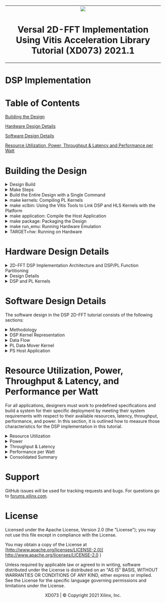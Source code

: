 <table>
 <tr>
   <td align="center"><img src="https://www.xilinx.com/content/dam/xilinx/imgs/press/media-kits/corporate/xilinx-logo.png" width="30%"/><h1>Versal 2D-FFT Implementation Using Vitis Acceleration Library Tutorial (XD073) 2021.1</h1>
   </td>
 </tr>
</table>

# DSP Implementation

# Table of Contents

[Building the Design](#Building-the-Design)

[Hardware Design Details](#Hardware-Design-Details)

[Software Design Details](#Software-Design-Details)

[Resource Utilization, Power, Throughput & Latency and Performance per Watt](#Resource-Utilization-Power-Throughput--Latency-and-Performance-per-Watt)

# Building the Design

<details>
<summary>Design Build</summary> 
	
## Design Build

In this section, you will build and run the 2D-FFT design using the DSP implementation. You will compile the DSP design and integrate it into a larger system design (including the PL kernels and PS host application).

At the end of this section, the design flow will generate a new directory (called `build/`). Underneath are sub-directories named `fft2d_$(MAT_ROWS)x$(MAT_COLS)/x$(FFT_2D_INSTS)/` (`fft2d_1024x2048/x1/`, for example) depending on the value of the matrix dimensions (`${MAT_ROWS}`, `${MAT_COLS}`) and the number of instances (`$(FFT_2D_INSTS)`) chosen in the build. Each sub-directory contains the `hw_emu/` and/or `hw/` subfolders. These sub-folders contain a host app executable and the builds targeted to `hw` or `hw_emu` respectively. The `hw_emu/` sub-folder contains the build for hardware emulation. The `hw/` sub-folder contains the build for a hardware run on a VCK190 board.

</details>

<details>
<summary>Make Steps</summary> 
	
## Make Steps

To run the following `make` steps (for example, `make kernels`, `make xclbin`, and so on), you must be in the `DSP/` folder. The following options can be specified in the `make` steps. Instructions for how to apply them are provided later in this section.

`TARGET:` This option can be set to `hw` or `hw_emu` to build the design in the hardware or hardware emulation flow. The default is `hw_emu`.

`FFT_2D_INSTS:` This option can be set to 1, 5, or 10 to build the design with the number of kernel instances. The default is `1`.

`ITER_CNT:` The number of iterations the design is run. The default is `8`.

`FFT_2D_PT:` FFT 2D point. Permissible values are `64`, `128`, `256`, `512`, and `2048`.

`MAT_ROWS x MAT_COLS:` Dimensions of the matrix (number of rows in the input matrix x number of cols in the input matrix). Automatically configured as `FFT_2D_PT/2, FFT_2D_PT`. Permissible values are `32x64`, `64x128`, `128x256`, `256x512`, and `1024x2048`. The default is `1024x2048`.

`EN_TRACE:` Flag to enable trace profiling. `0` is disabled and `1` is enabled. The default is `0` (disabled).

The Makefile uses the following directory references:

```
# Relative fft_2d directory
RELATIVE_PROJECT_DIR := ./

# Absolute fft_2d directory = <user path>/Tutorials/AI_Engine/fft_2d
PROJECT_REPO := $(shell readlink -f $(RELATIVE_PROJECT_DIR))

DESIGN_REPO  := $(PROJECT_REPO)/design
HOST_APP_SRC := $(DESIGN_REPO)/host_app_src
PL_SRC_REPO  := $(DESIGN_REPO)/pl_src
DIRECTIVES_REPO        := $(DESIGN_REPO)/directives
SYSTEM_CONFIGS_REPO    := $(DESIGN_REPO)/system_configs
PROFILING_CONFIGS_REPO := $(DESIGN_REPO)/profiling_configs
BASE_BLD_DIR     := $(PROJECT_REPO)/build
FFTPT_BLD_DIR    := $(BASE_BLD_DIR)/fft2d_$(MAT_ROWS)x$(MAT_COLS)
INSTS_BLD_DIR    := $(FFTPT_BLD_DIR)/x$(FFT_2D_INSTS)
BUILD_TARGET_DIR := $(INSTS_BLD_DIR)/$(TARGET)
```

</details>

<details>
<summary>Build the Entire Design with a Single Command</summary>
	
## Build the Entire Design with a Single Command

If you are already familiar with the DSP and Vitis kernel compilation flows, you can build the entire design for each case of `FFT_2D_INSTS` with one command: 

```bash
make run (default hardware emulation, 1 instance, iterations=8, matrix dimentions rows=1024 and columns=2048, no trace-profiling )
```

or 

```bash
make run TARGET=hw FFT_2D_INSTS=5 ITER_CNT=16 EN_TRACE=1 FFT_2D_PT=64 (hardware, 5 instances, 16 iterations, enable trace profiling, matrix dimentions rows=32 and columns=64 )
```

This command runs the `make kernels`, `make xclbin`, `make application`, `make package`, and `make run_emu` steps for hardware emulation or to run on hardware (VCK190 board) depending on the `TARGET` you specify. The settings also apply to individual make steps listed below.

The generated files for each `FFT_2D_INSTS` are placed under an individual directory: `$(BUILD_TARGET_DIR)/`. Each `make` step to build the design is specified in the following sections. These sections also detail the options used and the location of input and output files in each case.

</details>

<details>
<summary>make kernels: Compiling PL Kernels</summary> 
 
## make kernels: Compile PL Kernels

In this step, the Vitis compiler takes any V++ kernels (RTL or HLS C) in the PL region of the target platform (`xilinx_vck190_base_202110_1`) and the DSP kernels and graph and compiles them into their respective XO files. The following commands compile the kernels (default `TARGET=hw_emu`, `FFT_2D_INSTS=1`, `ITER_CNT=8`, and `FFT_2D_PT=2048`). 

```
make kernels
```

The expanded command is as follows (for `fft_2d`):

```
mkdir -p $(BUILD_TARGET_DIR); \

cd $(BUILD_TARGET_DIR); \

v++ --target hw_emu --hls.pre_tcl $$(DIRECTIVES_REPO)/hls_pre.tcl \
   --hls.clock 500000000:fft_2d -D MAT_ROWS=1024 -D MAT_COLS=2048 \
   --platform xilinx_vck190_base_202110_1 --save-temps --temp_dir $(BUILD_TARGET_DIR)/_x \
   --verbose -g -c -k fft_2d $(DESIGN_REPO)/pl_src/fft_2d.cpp -o $(BUILD_TARGET_DIR)/fft_2d.hw_emu.xo
```

for dma_hls
```
mkdir -p $(BUILD_TARGET_DIR); \

cd $(BUILD_TARGET_DIR); \

v++ --target hw_emu --hls.clock 250000000:dma_hls --platform xilinx_vck190_base_202110_1 \
   --save-temps --temp_dir $(BUILD_TARGET_DIR)/_x --verbose -g -c -k dma_hls \
   $(DESIGN_REPO)/pl_src/dma_hls.cpp -o $(BUILD_TARGET_DIR)/dma_hls.hw_emu.xo
```

See [this page](https://www.xilinx.com/html_docs/xilinx2021_1/vitis_doc/vitiscommandcompiler.html#wrj1504034328013) for a detailed description of all Vitis compiler switches. The following table provides a summary of the switches used. 


|Switch|Description|
|  ---  |  ---  |
|--target \| -t [hw\|hw_emu]|Specifies the build target.|
|--hls.pre_tcl \<arg\>|Specifies a Tcl file containing Tcl commands for `vitis_hls` to source before running `csynth_design`. See [this page](https://www.xilinx.com/html_docs/xilinx2021_1/vitis_doc/vitiscommandcompiler.html?hl=hls.pre_tcl#mcj1568640526180) for details about HLS options.|
|--platform \| -f|Specifies the name of a supported acceleration platform as specified by the $PLATFORM_REPO_PATHS environment variable or the full path to the platform XPFM file.|
|--save-temps \| -s|Directs the Vitis compiler command to save intermediate files/directories created during the compilation and link process. Use the `--temp_dir` option to specify a location to write the intermediate files to.|
|--temp_dir <string>|This allows you to manage the location where the tool writes temporary files created during the build process. The temporary results are written by the Vitis compiler, and then removed, unless the `--save-temps` option is also specified.|
|--verbose|Display verbose/debug information.|
|--compile \| -c|Required for compilation to generate XO files from kernel source files.|
|--kernel \<arg\>\|-k \<arg\>|Compile only the specified kernel from the input file. Only one -k option is allowed per Vitis compiler command.|
|-D \| --define  \<Macro Name\>=\<value\>|Defines Macros for the compiler.|
|--output \| -o|Specifies the name of the output file generated by the V++ command. The DMA HLS kernels output should be XO.|

|Input|Description|
|  ---  |  ---  |
|$(PL_SRC_REPO)/fft_2d.cpp|Defines the fft_2d PL kernel.|
|$(PL_SRC_REPO)/dma_hls.cpp|Defines the data mover PL kernel.|

|Output|Description|
|  ---  |  ---  |

|$(BUILD_TARGET_DIR)/dma_hls.hw_emu.xo|The data mover kernel object file.|

</details>

<details>
<summary>make xclbin: Using the Vitis Tools to Link DSP and HLS Kernels with the Platform</summary> 
 
## make xclbin: Using the Vitis Tools to Link HLS Kernels with the Platform

After the HLS kernels have been compiled, you can use the Vitis compiler to link them with the platform to generate an XCLBIN file. 

The Vitis tools allow you to integrate the HLS kernels into an existing extensible platform. This is an automated step from a software developer perspective where the platform chosen is provided by the hardware designer (or you can opt to use one of the many extensible base platforms provided by Xilinx and the Vitis tools build the hardware design and integrate the HLS kernels into the design).
 
To test this feature in this tutorial, use the base VCK190 platform to build the design.
 
The command to run this step is shown as follows (default `TARGET=hw_emu`, `FFT_2D_INSTS=1`, `ITER_CNT=8`, `EN_TRACE=0`, `FFT_2D_PT=2048`):

```
make xclbin
``` 

The expanded command is as follows:

```
cd $(BUILD_TARGET_DIR);	\

v++ -l --platform xilinx_vck190_base_202110_1 --save-temps --temp_dir $(BUILD_TARGET_DIR)/_x \
   --verbose -g --clock.freqHz 500000000:fft_2d_0 --clock.freqHz 250000000:dma_hls_0 --clock.defaultTolerance 0.001 \
   --advanced.param compiler.userPostSysLinkOverlayTcl=$(DIRECTIVES_REPO)/cdc_async.tcl \
   --config $(SYSTEM_CONFIGS_REPO)/x1.cfg --vivado.prop fileset.sim_1.xsim.simulate.log_all_signals=true \
   --vivado.prop run.synth_1.{STEPS.SYNTH_DESIGN.ARGS.CONTROL_SET_OPT_THRESHOLD}={16} \
   --vivado.prop run.impl_1.{strategy}={Performance_NetDelay_low} \
   --vivado.prop run.impl_1.{STEPS.OPT_DESIGN.ARGS.DIRECTIVE}={Explore} \
   -t hw_emu -o $(BUILD_TARGET_DIR)/vck190_dsp_fft_2d.hw_emu.xclbin $(BUILD_TARGET_DIR)/fft_2d.hw_emu.xo \
   $(BUILD_TARGET_DIR)/dma_hls.hw_emu.xo
```

The above `vivado.prop` settings are for every variation except for the 10-instance variation for 256 x 512 and 1024 x 2048. The settings for these dimensions are given in the following examples.

For the 256 x 512 10-instance design:

```
   --vivado.prop run.synth_1.{STEPS.SYNTH_DESIGN.ARGS.CONTROL_SET_OPT_THRESHOLD}={16}
   --vivado.prop run.impl_1.{strategy}={Performance_HighUtilSLRs}
   --vivado.prop run.impl_1.{STEPS.OPT_DESIGN.ARGS.DIRECTIVE}={Explore}
   --vivado.prop run.impl_1.{STEPS.PHYS_OPT_DESIGN.ARGS.DIRECTIVE}={AggressiveExplore}
   --vivado.prop run.impl_1.{STEPS.ROUTE_DESIGN.ARGS.DIRECTIVE}={AggressiveExplore}
```

For the 1024 x 2048 10-instance design:

```
   --vivado.prop run.synth_1.{STEPS.SYNTH_DESIGN.ARGS.CONTROL_SET_OPT_THRESHOLD}={16}
   --vivado.prop run.impl_1.{strategy}={Performance_HighUtilSLRs}
   --vivado.prop run.impl_1.{STEPS.OPT_DESIGN.ARGS.DIRECTIVE}={AddRemap}
```

If `EN_TRACE` is enabled, the following Vitis compiler flags are also set:

```
   --profile.data dma_hls:all:all or profile.data dma_hls:all:strmInp_from_colwiseFFT (for higher instances) \
   --profile.trace_memory DDR
```
For higher values of `FFT_2D_INSTS`, only the `strmInp_from_colwiseFFT` port is profiled to avoid too much data.

See [this page](https://www.xilinx.com/html_docs/xilinx2021_1/vitis_doc/buildingdevicebinary.html#mjs1528399150499) for a detailed description of Vitis linking options. The following table provides a summary of the switches used. 

|Switch|Description|
|  ---  |  ---  |
|--platform \| -f|Specifies the name of a supported acceleration platform as specified by the $PLATFORM_REPO_PATHS environment variable or the full path to the platform XPFM file.|
|--save-temps \| -s|Directs the V++ command to save intermediate files/directories created during the compilation and link process. Use the `--temp_dir` option to specify a location to write the intermediate files to.|
|--temp_dir <string>|This allows you to manage the location where the tool writes temporary files created during the build process. The temporary results are written by the Vitis compiler, and then removed, unless the `--save-temps` option is also specified.|
|--verbose|Display verbose/debug information.|
|--output \| -o|Specifies the name of the output file generated by the V++ command. In this design the outputs of the DMA HLS kernels and the PL kernels interfacing with the DSP are in XO files.|
|--vivado.prop \<arg\>|Specifies properties for the Vivado Design Suite to be used during synthesis and implementation of the FPGA binary (xclbin). See [this page](https://www.xilinx.com/html_docs/xilinx2021_1/vitis_doc/vitiscommandcompiler.html#pbx1568640588680) for detailed Vivado options.|
|--profile.data [<kernel_name>\|all]:[<cu_name>\|all]:[<interface_name>\|all]\(:[counters\|all]\)|Enables monitoring of data ports through the monitor IPs. This option needs to be specified during linking. See [this page](https://www.xilinx.com/html_docs/xilinx2021_1/vitis_doc/vitiscommandcompiler.html#lpy1600804966354) for detailed profiling options.|
|--profile.trace_memory \<FIFO\>:\<size\>\|\<MEMORY\>[\<n\>]|When building the hardware target \(-t=hw\), use this option to specify the type and amount of memory to use for capturing trace data. See [this page](https://www.xilinx.com/html_docs/xilinx2021_1/vitis_doc/vitiscommandcompiler.html#lpy1600804966354) for detailed profiling options.|
|--config <config_file>|Specifies a configuration file containing V++ switches.|

The information to tell the linker how to connect the DSP and PL kernels together is described in a configuration file, `system_configs/x$(FFT_2D_INSTS).cfg`. The file describes the overall connection scheme of the system.

```
[connectivity]
nk=fft_2d:1:fft_2d_0
nk=dma_hls:1:dma_hls_0

#Connections For FFT-2D Insts 0...
stream_connect=dma_hls_0.strmOut_to_rowiseFFT:fft_2d_0.strmFFTrows_inp
stream_connect=fft_2d_0.strmFFTrows_out:dma_hls_0.strmInp_from_rowiseFFT
stream_connect=dma_hls_0.strmOut_to_colwiseFFT:fft_2d_0.strmFFTcols_inp
stream_connect=fft_2d_0.strmFFTcols_out:dma_hls_0.strmInp_from_colwiseFFT

[advanced]
# Disable Profiling in hw_emu so that it is faster...
param=hw_emu.enableProfiling=false

# Export the xsa of the design..
param=compiler.addOutputTypes=hw_export
```

See [this page](https://www.xilinx.com/html_docs/xilinx2021_1/vitis_doc/vitiscommandcompiler.html?hl=--config#pni1524163195211) for a detailed description of the Vitis compiler configuration file. A summary of the configuration options used is provided in the following table. 


|Switch|Comment|
|  ---  |  ---  |
|--connectivity.nk|Number of kernels. `dma_hls:1:dma_hls_0` means that the Vitis compiler should instantiate one dma_hls kernel and name the instance `dma_hls_0`.|
|--connectivity.stream_connect|How the kernels will connect to IPs, platforms, or other kernels. The output of the DSP compiler tell you the interfaces that need to be connected. `dma_hls_0.strmOut_to_rowiseFFT:fft_2d_0.strmFFTrows_inp` means that the Vitis compiler should connect the port `strmOut_to_rowiseFFT` of `dma_hls_0` HLS kernel to the `strmFFTrows_inp` of the `fft_2d_0` HLS kernel.|
|param=compiler.addOutputTypes=hw_export| This option tells the Vitis compiler that besides creating an XCLBIN file, it also outputs an XSA file which is needed to create a post-Vivado fixed platform for Vitis software development.|

The Vitis compiler calls the Vivado® IP integrator under the hood to build the design. The platform and kernels are input to the Vivado Design Suite, which produces a simulation XSA or an XSA after running place and route on the design. The point at which the XSA is produced from Vivado depends on the `-target` option set on the Vitis compiler command line. 

You can now view the Vivado project, which is located in the `$(BUILD_TARGET_DIR)/_x/link/vivado/vpl/prj` directory. You have now have generated the XCLBIN file, `$(BUILD_TARGET_DIR)/vck190_dsp_fft_2d.hw_emu.xclbin`, that will be used to execute your design on the platform.


</details>

<details>
<summary>make application: Compile the Host Application</summary> 

## make application: Compile the Host Application

You can compile the host application by following the typical cross-compilation flow for the Cortex A72 processor. To build the application, run the following command (default `FFT_2D_INSTS=1`, `ITER_CNT=8`, `FFT_2D_PT=2048`):

```
make application
```
or

```
cd $(BUILD_TARGET_DIR);	\

aarch64-xilinx-linux-g++ -mcpu=cortex-a72.cortex-a53 -march=armv8-a+crc -fstack-protector-strong \
   -D_FORTIFY_SOURCE=2 -Wformat -Wformat-security -Werror=format-security --sysroot=$(SDKTARGETSYSROOT) -O -c \
   -std=c++14 -D__linux__ -DFFT2D_INSTS=10 -DITER_CNT=8 -DMAT_ROWS=1024 -DMAT_COLS=2048 \
   -I$(SDKTARGETSYSROOT)/usr/include/xrt -I$(SDKTARGETSYSROOT)/usr/include -I$(SDKTARGETSYSROOT)/usr/lib \
   -I$(HOST_APP_SRC) $(HOT_APP_SRC)/fft_2d_dsp_app.cpp -o $(BUILD_TARGET_DIR)/fft_2d_dsp_app.o \
   -L$(SDKTARGETSYSROOT)/lib -lxrt_coreutil

aarch64-xilinx-linux-g++  -mcpu=cortex-a72.cortex-a53 -march=armv8-a+crc -fstack-protector-strong \
   -D_FORTIFY_SOURCE=2 -Wformat -Wformat-security -Werror=format-security --sysroot=$(SDKTARGETSYSROOT) \
   $(BUILD_TARGET_DIR)/fft_2d_dsp_app.o -L$(SDKTARGETSYSROOT)/usr/lib -lxrt_coreutil \
   -o $(BUILD_TARGET_DIR)/fft_2d_dsp_xrt.elf
```


See [this page](https://xilinx.github.io/XRT/2021.1/html/index.html) for XRT documentation. See [this page](https://www.xilinx.com/html_docs/xilinx2021_1/vitis_doc/devhostapp.html#vpy1519742402284) for details of host application programming.


|Switch|Description|
|  ---  |  ---  |
|-O \| Optimize.| Optimizing compilation takes somewhat more time, and a lot more memory for a large function. With -O, the compiler tries to reduce code size and execution time, without performing any optimizations that can take a great deal of compilation time.|
|-D__linux__|
|-DXAIE_DEBUG|Enable debug interface capabilities where certain core status, event status, or stack trace can be dumped out.|
|-D\<Pre-processor Macro String\>=\<value\>|Pass Pre-processor Macro definitions to the cross-compiler.|
|-I \<dir\>|Add the directory `dir` to the list of directories to be searched for header files.|
|-o \<file\>|Place output in file `<file>`. This applies regardless of the output being produced, whether it be an executable file, an object file, an assembler file or preprocessed C code.|
|--sysroot=\<dir\>|Use `dir` as the logical root directory for headers and libraries. For example, if the compiler would normally search for headers in `/usr/include` and libraries in `/usr/lib`, it will instead search `dir/usr/include` and `dir/usr/lib`. This is automatically set by the `env_setup.sh` script|
|-l\<library\>|Search the library named `library` when linking. The 2D-FFT tutorial requires `adf_api_xrt` and `xrt_coreutil` libraries.|
|-L \<dir\>|Add directory `<dir>` to the list of directories to be searched for -l.|

The following is a description of the input sources compiled by the DSP compiler command. 

|Inputs Sources|Description|
|  ---  |  ---  |
|$(HOST_APP_SRC)/fft_2d_dsp_app.cpp|Source application file for the `fft_2d_dsp_xrt.elf` that will run on an A72 processor.|

The following is a description of the output objects that results from executing the DSP compiler command with the above inputs and options. 

|Output Objects|Description|
|  ---  |  ---  |
|$(BUILD_TARGET_DIR)/fft_2d_dsp_xrt.elf|The executable that will run on an A72 processor.|

</details>

<details>
<summary>make package: Packaging the Design</summary> 
 
## make package: Packaging the Design

With the DSP outputs created, as well as the new platform, you can now generate the programmable device image (PDI) and a package to be used on an SD card. The PDI contains all the executables, bitstreams, and configurations of the device. The packaged SD card directory contains everything to boot Linux, the generated applications, and the XCLBIN.

The command to run this step is as follows (default `TARGET=hw_emu`, `EN_TRACE=0`, `FFT_2D_INSTS=1`, `FFT_2D_PT=2048`):

```
make package
``` 

or 

```
cp $(PROJECT_REPO)/run_script.sh $(BUILD_TARGET_DIR)/
cd $(BUILD_TARGET_DIR);	\

v++ -p -t hw --save-temps --temp_dir $(BUILD_TARGET_DIR)/_x -f xilinx_vck190_base_202110_1 \
   --package.rootfs $(XLNX_VERSAL)/rootfs.ext4 --package.kernel_image $(XLNX_VERSAL)/Image --package.boot_mode=sd \
   --package.out_dir $(BUILD_TARGET_DIR)/package --package.image_format=ext4 --package.sd_file $(BUILD_TARGET_DIR)/fft_2d_dsp_xrt.elf \
   $(BUILD_TARGET_DIR)/vck190_dsp_fft_2d.hw.xclbin
```

If `EN_TRACE` is enabled, the following Vitis compiler flags are also set:

```
   --package.sd_file $(PROFILING_CONFIGS_REPO)/xrt.ini
```

If the `XRT_ROOT` is set, the following Vitis compiler flags are also set:

```
   --package.sd_dir $(XRT_ROOT)
```

See [this page](https://www.xilinx.com/html_docs/xilinx2021_1/vitis_doc/packagesystem1.html#cwq1586366344968) for more details about packaging the system.


|Switch|Description|
|  ---  |  ---  |
|--target \| -t [hw\|hw_emu]|Specifies the build target.|
|--package \| -p|Packages the final product at the end of the Vitis compile and link build process.|
|--package.rootfs \<arg\>|Where \<arg\> specifies the absolute or relative path to a processed Linux root file system file. The platform RootFS file is available for download from xilinx.com. Refer to the [Vitis Software Platform Installation](https://www.xilinx.com/html_docs/xilinx2021_1/vitis_doc/acceleration_installation.html) for more information.|
|--package.kernel_image \<arg\>|Where \<arg\> specifies the absolute or relative path to a Linux kernel image file. Overrides the existing image available in the platform. The platform image file is available for download from xilinx.com. Refer to the [Vitis Software Platform Installation](https://www.xilinx.com/html_docs/xilinx2021_1/vitis_doc/acceleration_installation.html) for more information.|
|--package.boot_mode \<arg\>|Where \<arg\> specifies <ospi\|qspi\|sd> Boot mode used for running the application in emulation or on hardware.|
|--package.image_format|Where \<arg\> specifies \<ext4\|fat32\> output image file format. `ext4` is the Linux file system and `fat32` is the Windows file system.|
|--package.sd_file|Where \<arg\> specifies an ELF or other data file to package into the `sd_card` directory/image. This option can be used repeatedly to specify multiple files to add to the `sd_card`.|

|Inputs Sources|Description|
|  ---  |  ---  |
|$(XRT_ROOT)|The PS host application needs the XRT headers in this folder to execute. Set in the `env_setup.sh`.|
|$(XLNX_VERSAL)/rootfs.ext4|The root filesystem file for PetaLinux.|
$(XLNX_VERSAL)/Image|The pre-built PetaLinux image the processor boots from.|
|$(BUILD_TARGET_DIR)/fft_2d_dsp_xrt.elf|The PS host application executable created in the `make application` step.|
|$(BUILD_TARGET_DIR)/vck190_dsp_fft_2d.hw_emu.xclbin|The XCLBIN file created in the `make xclbin` step.|

The output of the V++ Package step is the package directory that contains the contents to run hardware emulation. 

|Output Objects|Description|
|  ---  |  ---  |
|$(BUILD_TARGET_DIR)/package|The hardware emulation package that contains the boot file, hardware emulation launch script, the PLM and PMC boot files, the PMC and QEMU command argument specification files, and the Vivado simulation folder.|

</details>

<details>
<summary>make run_emu: Running Hardware Emulation</summary>

## make run_emu: Running Hardware Emulation

After packaging, everything is set to run hardware emulation. To run emulation, use the following command (default `TARGET=hw_emu`):

```
make run_emu 
```

or

```
###########################################################################
Hardware Emulation Goto:
$(BUILD_TARGET_DIR)/package

and do:
./launch_hw_emu.sh or ./launch_hw_emu.sh -g (for waveform viewer)...

```
When hardware emulation is launched, you will see the QEMU simulator load. Wait for the autoboot countdown to go to zero. After a few minutes, the root Linux prompt comes up: 

```bash
root@versal-rootfs-common-2021.1:~#
```

After the root prompt comes up, run the following commands to run the design:  

```
mount /dev/mmcblk0p1 /mnt
cd /mnt
export XILINX_XRT=/usr
./fft_2d_dsp_xrt.elf a.xclbin
```

The `fft_2d_aie_xrt.elf` executes. After a few minutes, you should see the output with `TEST PASSED` on the console. When this is shown, run the following keyboard command to exit the QEMU instance: 

```
#To exit QEMU Simulation
Press CtrlA, let go of the keyboard, and then press x 
```

To run with waveform, do the following:

```
cd $(BUILD_TARGET_DIR)/package
./launch_hw_emu.sh -g
```
The XSIM Waveform Viewer is launched. Drag and drop the signals into the viewer and click **Play** to start the emulation. Go back to the terminal and wait for the Linux prompt to show up. In the XSIM Waveform Viewer, you will see the signals you added to the waveform adjusting over the execution of the design. When this is done, hit the pause button and close the window to end the emulation.

The following figure shows a waveform view of the 32x64 - 1x design.

![Image of 2D-FFT DSP HW_EMU run Waveform View For 32x64-1x Design](images/fft_2d_dsp_hw_emu_waveform_view_32x64_x1.PNG)

</details>

<details>
<summary>TARGET=hw: Running on Hardware</summary>

## Running on Hardware

To run the design in hardware, rerun the following `make` steps with `TARGET=hw` and other applicable options (see the preceding `make` steps specified above).

```
make kernels TARGET=hw
make xclbin TARGET=hw 
make package TARGET=hw 
```

These commands create a `$(BUILD_TARGET_DIR)` folder with the kernels, XCLBIN, and `package` for a hardware run. 

Run the following step to set up the execution file, generated images, and base images (`$(BUILD_TARGET_DIR)/package/sd_card` and `$(BUILD_TARGET_DIR)/package/sd_card.img`).

```
make run_emu TARGET=hw 
```

These commands create a `build/hw` folder with the kernels, XCLBIN, and `package` for a hardware run. Follow steps 1-9 to run the `fft_2d_dsp_xrt.elf` executable on your VCK190 board. 

**Step 1.** Ensure your board is powered off. 

**Step 2.** Use an SD card writer (such as balenaEtcher) to flash the `sd_card.img` file to an SD card. 

**Step 3.** Plug the flashed SD card into the top slot of the VCK190 board. 

**Step 4.** Set the switch (`SW1 Mode\[3:0\]=1110 = OFF OFF OFF ON`).

**Step 5.** Connect your computer to the VCK190 board using the USB cable included with the board. 

**Step 6.** Open a TeraTerm terminal and select the correct COM port. Set the port settings to the following: 

```
Port: <COMMXX>
Speed: 115200
Data: 8 bit
Parity: none
Stop Bits: 1 bit
Flow control: none
Transmit delay: 0 msec/char 0 msec/line
```

**Step 7.** Power on the board.

**Step 8.** Wait until you see the `root@versal-rootfs-common-2021_1` Linux command prompt. Press enter a few times to get past any `xinit` errors. 

**Step 9.** Run the following commands in the TeraTerm terminal: 

```
cd /mnt/sd-mmcblk0p1
export XILINX_XRT=/usr
./init.sh

./fft_2d_dsp_xrt.elf a.xclbin
```

</details>

# Hardware Design Details

<details>
<summary>2D-FFT DSP Implementation Architecture and  DSP/PL Function Partitioning</summary>
	
## 2D-FFT DSP Implementation Architecture and DSP/PL Function Partitioning

The following figure shows a high-level block diagram of the design. The test harness consists of the DSP and data mover HLS kernels (`dma_hls`). In this setup, there is an AXI4-Stream interface between the data mover kernels and AI Engines, with a data width of 128 bits. The data mover kernel is running at 250 MHz and the DSP-HLS kernel is running at 500 MHz.

The data mover is a PL-based data generator and checker. It generates impulse input and checks the output of the row-wise FFT core for its response. It then generates the transposed pattern of the row-wise FFT output and feeds that to the col-wise FFT core and checks its output.

![Image of 2D-FFT DSP Implementation Architecture](images/fft_2d_dsp_block_diagram.PNG)

</details>

<details>
<summary>Design Details</summary>

## Design Details

The design in this tutorial starts with a base platform containing the control interface and processing system (CIPS), NoC, DSP, and the interfaces among them. The Vitis compiler linker step builds on top of the base platform by adding the DSP and HLS kernels. To add the various functions in a system-level design, PL kernels are added to the base platform depending on the application (that is, the PL kernels present in each design might vary). In the design, the components are added by the Vitis compiler `-l` step (see [make XCLBIN](make-xclbin--using-the-vitis-tools-to-link-ai-engine-and-hls-kernels-with-the-platform)) and include the following:

* fft_2d DSP kernel (`fft_2d.[hw|hw_emu].xo`)
* data-mover kernel (`dma_hls.[hw|hw_emu].xo`)
* Connections interfaces defined in the system configuration file

To see a schematic view of the design with the extended platform as shown in the following figure, open the following in Vivado:

`build/fft2d_$(MAT_ROWS)x$(MAT_COLS)/x$(FFT_2D_INSTS)/[hw|hw_emu]/_x/link/vivado/vpl/prj/prj.xpr`

![Image of 2D-FFT DSP 1x Vivado BD](images/fft_2d_dsp_1x_vivado_bd.PNG)

In this design, the 2D FFT computation happens in two stages: the first compute is across the row vectors (the `fft_rows` function in the `fft_2d` kernel) and the second stage is performed across the column vectors(`fft_cols` function in the `fft_2d` kernel). The input data is accessed linearly and streamed to the DSPs which perform which perform `MAT_COLS( default 2048 )` point FFT. The data coming out of the DSPs is streamed to a PL kernel where it is checked against the expected pattern(the first row should be 1 and the remaining should be 0). If there is a mismatch, it is recorded in the variable `stage0_errCnt`. The transposed pattern of the output of the row vectors is then linearly streamed into another DSP which performs `MAT_ROWS( default 1024 )` point FFT. The output is streamed into the data mover kernel again and is checked against the expected pattern (all values should be 1). If there is a mismatch, it is stored in the variable `stage1_errCnt`. Finally, the sum of `stage0_errCnt` and `stage1_errCnt` is returned from the kernel, which is read in the host app to determine whether the test has passed or failed.

The system debugging and profiling IP (DPA) is added to the PL region of the device to capture DSP runtime trace data if the `EN_TRACE` option is enabled in the design. The `dma_hls` kernel operates at 250 MHz and the DSP kernel operates at 500 MHz: unlike the AI Engine implementation, there is a clock domain crossing in the PL region in this design.

</details>

<details>
<summary>DSP and PL Kernels</summary>
	
## DSP and PL Kernels

The top-level DSP kernel, `fft_2d`, contains two sub-functions: `fft_rows` and `fft_cols`. Each sub-function contains the individual DSP kernels which perform `MAT_COLS` and `MAT_ROWS` point FFT respectively.

The PL-based data movers consist of the `dma_hls` kernel, which generates impulse input and checks the output of each FFT stage for the expected pattern.

### FFT_2D

* Internally comprises two functions: `fft_rows` and `fft_cols`. Both functions are concurrently scheduled.
* The data width is 128 bits at both input and output (I/O) AXI4-Stream interfaces.
* Working at 500 MHz.

### DMA_HLS

* Internally comprises four loops (`mm2s0`, `s2mm0` , `mm2s1`, and `s2mm1`). `s2mm0` and `mm2s1` are sequenced one after the other and wrapped into the `dmaHls_rowsToCols`. `dmaHls_rowsToCols` and `s2mm1` are concurrently scheduled.
* The data width is 128 bits at both the AXI4-Stream I/O side.
* Working at 250 MHz.

</details>

# Software Design Details

The software design in the DSP 2D-FFT tutorial consists of the following sections:

<details>
<summary>Methodology</summary>

## Methodology
The following figure elaborates on the DSP implementation methodology.

![Image of 2D-FFT DSP Implementation Methodology](images/fft_2d_dsp_block_diagram_methodology.PNG)

### DSP

#### Concurrent Scheduling

Concurrent scheduling is required so that each function runs independently and the execution of one function does not block the other. Both DSP sub-functions, `fft_rows` and `fft_cols`, are configured independently of one other, with concurrent scheduling achieved using `#pragma HLS DATAFLOW`.

```
...
#pragma HLS DATAFLOW

ITER_LOOP_FFT_ROWS:for(int i = 0; i < iterCnt; ++i) {
   fft_rows(strmFFTrows_inp, strmFFTrows_out);
}

ITER_LOOP_FFT_COLS:for(int i = 0; i < iterCnt; ++i) {
   fft_cols(strmFFTcols_inp, strmFFTcols_out);
}
...
```

#### Sub-functions are Pipelined and Setup in DATAFLOW

Pipelining reduces the initiation interval (II) for a function or loop by allowing the concurrent execution of operations. The default type of pipeline is defined by the `config_compile -pipeline_style` command, but can be overridden in the [PIPELINE pragma](https://www.xilinx.com/html_docs/xilinx2021_1/vitis_doc/hls_pragmas.html#fde1504034360078) or directive.

The [DATAFLOW pragma](https://www.xilinx.com/html_docs/xilinx2021_1/vitis_doc/hls_pragmas.html#sxx1504034358866) enables task-level pipelining as described in [Exploiting Task Level Parallelism: Dataflow Optimization](https://www.xilinx.com/html_docs/xilinx2021_1/vitis_doc/vitis_hls_optimization_techniques.html#bmx1539734225930), allowing functions and loops to overlap in their operation, increasing the concurrency of the RTL implementation and increasing the overall throughput of the design.

All operations are performed sequentially in a C description. In the absence of any directives that limit resources (such as pragma HLS allocation), the Vitis HLS tool seeks to minimize latency and improve concurrency. However, data dependencies can limit this. For example, functions or loops that access arrays must finish all read/write accesses to the arrays before they complete. This prevents the next function or loop that consumes the data from starting operation. The DATAFLOW optimization enables the operations in a function or loop to start operation before the previous function or loop completes all its operations.

The `fft_rows` function performs `MAT_COLS` point FFT and runs for `MAT_ROWS` number of iterations (and vice versa for the `fft_cols` function). Each loop within these functions is pipelined with `II=1` and are called under `DATAFLOW`. The following code snippet shows the `fft_rows` functions as an example:

```
...
LOOP_FFT_ROWS:for(int i = 0; i < MAT_ROWS; ++i) {

   #pragma HLS DATAFLOW

   readIn_row(strm_inp, in);  // Pipelined with II=1 inside...
   
   fftRow(directionStub, in, out, &ovfloStub);

   writeOut_row(strm_out, out);  // Pipelined with II=1 inside...
}
...
```

Pipelining reduces the execution latency. Moreover, establishing dataflow within the sub-functions reduces all overhead latency in terms of reading/writing input and output respectively; see the following figure.

![Image of FFT_2D Synthesis Report](images/fft_2d_dsp_synth_rpt_view.PNG)

#### Vitis HLS Scheduling and Dataflow View For FFT_2D

The following figure shows the scheduler view.

![Image of FFT_2D Scheduler View](images/fft_2d_dsp_scheduler_view.PNG)

The following figure shows the dataflow view.

![Image of FFT_2D Dataflow View](images/fft_2d_dsp_dataflow_view.PNG)

### Data Mover

#### Data Generation/Checking and Sequencing

The data mover comprises four loops: `mm2s0`, `s2mm0`, `mm2s1`, and `s2mm1`. The `s2mm0` and `mm2s1` functions are wrapped into a single function, `dmaHls_rowsToCols`. Within that the execution sequence, `s2mm0` is followed by `mm2s1`. The `s2mm0` and `s2mm1` functions check the output of the row-wise and col-wise FFT respectively against the expected golden output.

#### Concurrent Scheduling

Concurrent scheduling is required so that each function runs independently and the execution of one function is not blocking the other. The concurrent scheduling of the three functions `mm2s0`, `dmaHls_rowsToCols`, and `s2mm1` is achieved using `#pragma HLS DATAFLOW` as shown in the following example.

```
#pragma HLS DATAFLOW
...
LOOP_ITER_MM2S0:for(int i = 0; i < iterCnt; ++i)
{
   #pragma HLS loop_tripcount min=1 max=8
   
   mm2s0(strmOut_to_rowiseFFT, matSz);
}

LOOP_ITER_S2MM0_TO_MM2S1:for(int i = 0; i < iterCnt; ++i)
{
   #pragma HLS loop_tripcount min=1 max=8
   
   dmaHls_rowsToCols(strmInp_from_rowiseFFT, strmOut_to_colwiseFFT, \
                     matSz, rows, cols, stg0_errCnt, goldenVal);
}

LOOP_ITER_S2MM1:for(int i = 0; i < iterCnt; ++i)
{
   #pragma HLS loop_tripcount min=1 max=8
   
   s2mm1(strmInp_from_colwiseFFT, matSz, stg1_errCnt, goldenVal);
}
...
```

#### Vitis HLS Scheduling and Dataflow View for DMA_HLS

The following figure shows the scheduler view.

![Image of Datamover Scheduler View](images/dma_hls_scheduler_view.PNG)

The following figure shows the dataflow view.

![Image of Datamover Dataflow View](images/dma_hls_dataflow_view.PNG)

### Streaming Interface Data Width

The streaming interface data width is kept as 128 bits to reduce read/write overhead while processing data.

### Frequency Selection

In the DSP implementation, due to timing closure limitations, the `fft_2d` kernel is kept at 500 MHz and the data mover is kept at 250 MHz.

### Timing Closure

For timing closure of the whole design, different implementation properties are used, as mentioned in the `make xclbin` step above. These strategies are required because timing closure does not happen for the design if the default implementation settings are used.

For the purposes of achieving timing closure for the 256 x 512 point x10 and 1024 x 2048 point x10 designs, over 200 implementation strategies were used, out of which three met timing. Out of that, those with the least power were chosen as the implementation strategy in the `v++ -l / make xclbin` step.

For more information about implementation strategies, see the _Vivado Implementation User Guide_ [UG904](https://www.xilinx.com/support/documentation/sw_manuals/xilinx2021_1/ug904-vivado-implementation.pdf)

</details>

<details>
<summary>DSP Kernel Representation</summary>
	
## DSP Kernel Representation

A DSP kernel comprises the [Fast Fourier Transform LogiCORE IP](https://www.xilinx.com/products/intellectual-property/fft.html#overview) instantiated in the HLS kernel using the [HLS FFT Library](https://www.xilinx.com/html_docs/xilinx2021_1/vitis_doc/hls_ip_libraries.html#pmv1539734237197). Additionally, the kernel has the the input and output wrappers for reading and writing data into and out of the FFT core. You can view the function call graph in the Vitis HLS GUI, as shown in the following figure.

![Image of 2D-FFT DSP Function Call Graph](images/fft_2d_dsp_function_call_graph.PNG)

</details>

<details>
<summary>Data Flow</summary>
	
## Data Flow

This section describes the overall data flow of the 2D-FFT design using the DSP kernel, which is compiled using the Vitis compiler. Refer to [Compiling HLS Kernels](https://www.xilinx.com/html_docs/xilinx2021_1/vitis_doc/vitiscommandcompiler.html#wrj1504034328013) and [Writing HLS Kernels](https://www.xilinx.com/html_docs/xilinx2021_1/vitis_doc/devckernels.html#rjk1519742919747) for information.

The overall definition of the FFT-2D kernel is defined in `$(PL_SRC_REPO)/fft_2d.cpp`.

### Define FFT Inputs

FFT core inputs must be defined in `$(PL_SRC_REPO)/fft_config.h`. Based on the matrix dimensions `MAT_ROWS` and `MAT_COLS` (derived from `FFT_2D_PT` in the Makefile and passed to the kernel through the `-D` option during Vitis compilation), all the FFT inputs (for the matrix dimensions) are defined as below for the 32 x 64 point design:

```
#pragma once
...
const char FFT_ROWS_NFFT_MAX       = 6;
const char FFT_ROWS_CONFIG_WIDTH   = 8;
const char FFT_ROWS_STAGES_BLK_RAM = 0;
const char FFT_ROWS_SCALING        = 0;

const char FFT_COLS_NFFT_MAX       = 5;
const char FFT_COLS_CONFIG_WIDTH   = 8;
const char FFT_COLS_STAGES_BLK_RAM = 0;
const char FFT_COLS_SCALING        = 0;
...
```

### Required Headers and Function Declarations

Include the required headers and function declarations. Declare input and output types.

```
#pragma once

#include <ap_int.h>
#include <ap_fixed.h>
#include <hls_stream.h>
#include <hls_fft.h>
#include <stdbool.h>
#include <complex>
#include <stdint.h>
#include <ap_axi_sdata.h>
#include "fft_config.h"

// Configurable params...
const char FFT_INPUT_WIDTH  = 16;
const char FFT_OUTPUT_WIDTH = FFT_INPUT_WIDTH;

using namespace std;
using namespace hls;

typedef ap_fixed<FFT_INPUT_WIDTH,  1> data_in_t;
typedef ap_fixed<FFT_OUTPUT_WIDTH, 1> data_out_t;

typedef complex<data_in_t>  cmpxDataIn;
typedef complex<data_out_t> cmpxDataOut;
```


### FFT Core Config Structure

Define the FFT config structure used to instantiate the FFT LogiCORE IP in `$(PL_SRC_REPO)/fft_2d.h`, as shown below for the `fft_rows` function:

```
...
struct configRow : hls::ip_fft::params_t {
   static const unsigned ordering_opt = hls::ip_fft::natural_order;
   static const unsigned config_width = FFT_ROWS_CONFIG_WIDTH;
   static const unsigned max_nfft = FFT_ROWS_NFFT_MAX;
   static const unsigned stages_block_ram = FFT_ROWS_STAGES_BLK_RAM;
   static const unsigned input_width = FFT_INPUT_WIDTH;
   static const unsigned output_width = FFT_OUTPUT_WIDTH;
};

typedef hls::ip_fft::config_t<configRow> configRow_t;
typedef hls::ip_fft::status_t<configRow> statusRow_t;
...
```
### Top Function

The function is declared in the `$(PL_SRC_REPO)/fft_2d.h` file, and is defined in `$(PL_SRC_REPO)/fft_2d.cpp` as shown below:

```
void fft_2d(
      hls::stream<qdma_axis<128, 0, 0, 0>> &strmFFTrows_inp,
      hls::stream<qdma_axis<128, 0, 0, 0>> &strmFFTrows_out,
      hls::stream<qdma_axis<128, 0, 0, 0>> &strmFFTcols_inp,
      hls::stream<qdma_axis<128, 0, 0, 0>> &strmFFTcols_out,
      uint32_t iterCnt
     )
{
   #pragma HLS interface axis port=strmFFTrows_inp
   #pragma HLS interface axis port=strmFFTrows_out
   #pragma HLS interface axis port=strmFFTcols_inp
   #pragma HLS interface axis port=strmFFTcols_out

   #pragma HLS INTERFACE s_axilite port=iterCnt bundle=control
   #pragma HLS INTERFACE s_axilite port=return bundle=control
   
   #pragma HLS DATAFLOW

   ITER_LOOP_FFT_ROWS:for(int i = 0; i < iterCnt; ++i) {
      fft_rows(strmFFTrows_inp, strmFFTrows_out);
   }

   ITER_LOOP_FFT_COLS:for(int i = 0; i < iterCnt; ++i) {
      fft_cols(strmFFTcols_inp, strmFFTcols_out);
   }
}
```

### Sub-Function Details

The `fft_rows` and `fft_cols` functions are similar in structure except for the configured FFT point and loop bounds for data reading and writing. As detailed in the following example, `fft_rows` reads the data, performs FFT, and writes out the data (`directionStub=1/0` means `FFT/IFFT`, and `ovfloStub` is returned when FFT is done and indicates whether overflow has happened):

```
void fft_rows(
      hls::stream<qdma_axis<128, 0, 0, 0>> &strm_inp,
      hls::stream<qdma_axis<128, 0, 0, 0>> &strm_out
     )
{
   cmpxDataIn   in[MAT_COLS]; // Partially reshaped (factor=4) below for simultaneous access while reading...
   cmpxDataOut out[MAT_COLS]; // Partially reshaped (factor=4) below for simultaneous access while writing...
   #pragma HLS ARRAY_RESHAPE variable=in cyclic factor=4 dim=1
   #pragma HLS ARRAY_RESHAPE variable=out cyclic factor=4 dim=1
   
   bool directionStub = 1;
   bool ovfloStub;

   LOOP_FFT_ROWS:for(int i = 0; i < MAT_ROWS; ++i) {

      #pragma HLS DATAFLOW // Read Input-followed by FFT-followed by Write Output Called under Dataflow...

      readIn_row(strm_inp, in);
      
      fftRow(directionStub, in, out, &ovfloStub);

      writeOut_row(strm_out, out);
   }
}
```
#### Reading Data

The `readIn_row` function reads data for the `fftRow` functions. It is defined in the following example:

```
void readIn_row(hls::stream<qdma_axis<128, 0, 0, 0>> &strm_inp,
                cmpxDataIn in[MAT_COLS]
               )
{
   qdma_axis<128, 0, 0, 0> qdma;
   data_in_t rval_fix[4], ival_fix[4];
   
   LOOP_FFT_ROW_READ_INP:for(int j = 0; j < MAT_COLS; j += 4) {
      #pragma HLS PIPELINE II=1 // Initialization interval set to 1...

      cmpxDataIn tmp[4];
      #pragma HLS ARRAY_RESHAPE variable=tmp complete dim=1

      qdma = strm_inp.read(); // Reads 128bits (4 words)
      qdma.keep_all();

      // Assigning bits...
      rval_fix[0].range(15, 0) = qdma.data.range( 15,   0);
      ival_fix[0].range(15, 0) = qdma.data.range( 31,  16);

      rval_fix[1].range(15, 0) = qdma.data.range( 47,  32);
      ival_fix[1].range(15, 0) = qdma.data.range( 63,  48);

      rval_fix[2].range(15, 0) = qdma.data.range( 79,  64);
      ival_fix[2].range(15, 0) = qdma.data.range( 95,  80);

      rval_fix[3].range(15, 0) = qdma.data.range(111,  96);
      ival_fix[3].range(15, 0) = qdma.data.range(127, 112);

      // Assigning Corresponding Real and Imaginary Values...
      tmp[0].real(rval_fix[0]);
      tmp[0].imag(ival_fix[0]);

      tmp[1].real(rval_fix[1]);
      tmp[1].imag(ival_fix[1]);
                            
      tmp[2].real(rval_fix[2]);
      tmp[2].imag(ival_fix[2]);
                            
      tmp[3].real(rval_fix[3]);
      tmp[3].imag(ival_fix[3]);

      // Filling the input array...
      in[j] = tmp[0];
      in[j + 1] = tmp[1];
      in[j + 2] = tmp[2];
      in[j + 3] = tmp[3];
   }
}
```

#### FFT Function

The `fftRow` function is defined in the following example:

```
//Workaround to make write out side II=1...
void copyRow(cmpxDataOut out_fft[MAT_COLS],
             cmpxDataOut out[MAT_COLS]
            )
{
   LOOP_COPY_ROW:for(int i = 0; i < MAT_COLS; ++i)
   {
      #pragma HLS pipeline
      
      out[i]=out_fft[i];
   }
}

void fftRow(
      bool direction,
      cmpxDataIn   in[MAT_COLS],
      cmpxDataOut out[MAT_COLS],
      bool* ovflo)
{
   #pragma HLS dataflow

   configRow_t fft_config;
   statusRow_t fft_status;
   
   cmpxDataOut out_fft[MAT_COLS];
   #pragma HLS STREAM depth=2 variable=out_fft

   fftRow_init(direction, &fft_config);

   // FFT IP
   hls::fft<configRow>(in, out_fft, &fft_status, &fft_config);
   copyRow(out_fft, out);

   fftRow_status(&fft_status, ovflo);
}
```

#### Writing Out Data

The `writeOut_row` function is defined in the following example. It is structurally similar to `readIn_row`.

```
void writeOut_row(hls::stream<qdma_axis<128, 0, 0, 0>> &strm_out,
                  cmpxDataOut out[MAT_COLS]
                 )
{
   qdma_axis<128, 0, 0, 0> qdma;
   data_in_t rval_fix[4], ival_fix[4];

   LOOP_FFT_ROW_WRITE_OUT:for(int j = 0; j < MAT_COLS; j += 4) {
      #pragma HLS PIPELINE II=1

      cmpxDataOut tmp[4];
      #pragma HLS ARRAY_RESHAPE variable=tmp complete dim=1

      tmp[0] = out[j];
      tmp[1] = out[j + 1];
      tmp[2] = out[j + 2];
      tmp[3] = out[j + 3];

      rval_fix[0] = real(tmp[0]);
      ival_fix[0] = imag(tmp[0]);

      rval_fix[1] = real(tmp[1]);
      ival_fix[1] = imag(tmp[1]);
      
      rval_fix[2] = real(tmp[2]);
      ival_fix[2] = imag(tmp[2]);
      
      rval_fix[3] = real(tmp[3]);
      ival_fix[3] = imag(tmp[3]);

      qdma.data.range( 15,   0) = rval_fix[0].range(15, 0);
      qdma.data.range( 31,  16) = ival_fix[0].range(15, 0);

      qdma.data.range( 47,  32) = rval_fix[1].range(15, 0);
      qdma.data.range( 63,  48) = ival_fix[1].range(15, 0);

      qdma.data.range( 79,  64) = rval_fix[2].range(15, 0);
      qdma.data.range( 95,  80) = ival_fix[2].range(15, 0);

      qdma.data.range(111,  96) = rval_fix[3].range(15, 0);
      qdma.data.range(127, 112) = ival_fix[3].range(15, 0);

      strm_out.write(qdma);
   }
}
```

The `fft_2d` kernel specifies HLS pragmas to help optimize the kernel code and adhere to interface protocols. See [this page](https://www.xilinx.com/html_docs/xilinx2021_1/vitis_doc/hls_pragmas.html?hl=hls%2Cpragmas) for detailed documentation of all HLS pragmas. A summary of the HLS pragmas used in this kernel is given in the following table.

|Switch|Description|
|  ---  |  ---  |
|#pragma HLS INTERFACE|In C/C++ code, all input and output operations are performed, in zero time, through formal function arguments. In a RTL design, these same input and output operations must be performed through a port in the design interface and typically operate using a specific input/output (I/O) protocol. For more information, see [this page](https://www.xilinx.com/html_docs/xilinx2021_1/vitis_doc/hls_pragmas.html#jit1504034365862).|
|#pragma HLS PIPELINE II=1|Reduces the initiation interval (II) for a function or loop by allowing the concurrent execution of operations. The default type of pipeline is defined by the `config_compile -pipeline_style` command, but can be overridden in the `PIPELINE` pragma or directive. For more information, see [this page](https://www.xilinx.com/html_docs/xilinx2021_1/vitis_doc/hls_pragmas.html#fde1504034360078).|
|#pragma HLS dataflow|The `DATAFLOW` pragma enables task-level pipelining, allowing functions and loops to overlap in their operation, increasing the concurrency of the RTL implementation and increasing the overall throughput of the design. For more information, see [this page](https://www.xilinx.com/html_docs/xilinx2021_1/vitis_doc/hls_pragmas.html#sxx1504034358866).|
|#pragma HLS array_reshape|The `ARRAY_RESHAPE` pragma reforms the array with vertical remapping and concatenating elements of arrays by increasing bit widths. This reduces the amount of block RAM consumed while providing parallel access to the data. This pragma creates a new array with fewer elements but with greater bit width, allowing more data to be accessed in a single clock cycle. For more information, see [this page](https://www.xilinx.com/html_docs/xilinx2021_1/vitis_doc/hls_pragmas.html#mrl1504034361747).|

</details>

<details>
<summary>PL Data Mover Kernel</summary>

## PL Data-Mover Kernel

In addition to the kernels operating in PL region using the DSP engines, this design also specifies a data mover kernel to run in the PL region of the device (written in HLS C++). The data mover kernel is brought into the design during the Vitis kernel compilation, and is further replicated based on the `FFT_2D_INSTS` value. The software design of the data mover kernel is described in the following sections.

### dma_hls (dma_hls.cpp)

The `dma_hls` kernel reads data from a Memory Mapped AXI4 (MM-AXI4) interface and writes it to an AXI4-Stream interface.

#### Top Function Declaration

The `dma_hls` kernel takes the following arguments, as shown in the following example:

```
int dma_hls(
      hls::stream<qdma_axis<128, 0, 0, 0>> &strmOut_to_rowiseFFT,
      hls::stream<qdma_axis<128, 0, 0, 0>> &strmInp_from_rowiseFFT,
      hls::stream<qdma_axis<128, 0, 0, 0>> &strmOut_to_colwiseFFT,
      hls::stream<qdma_axis<128, 0, 0, 0>> &strmInp_from_colwiseFFT,
      int matSz, int rows, int cols, int iterCnt
     );
```

* `ap_int<N>` is an arbitrary precision integer data type defined in `ap_int.h` where `N` is a bit size from 1-1024. In this design, the bit size is set to 128.
* `hls::stream<qdma_axis<D,0,0,0>>` is a data type defined in `ap_axi_sdata.h`. It is a special data class used for data transfer when using a streaming platform. The parameter `<D>` is the data width of the streaming interface, which is set to 128. The remaining three parameters should be set to 0.

#### Top Function Definition

Use the `dataflow` pragma for concurrently scheduling the three functions `mm2s0`, `dmaHls_rowsToCols`, and `s2mm1`.

```
int dma_hls(
      hls::stream<qdma_axis<128, 0, 0, 0>> &strmOut_to_rowiseFFT,
      hls::stream<qdma_axis<128, 0, 0, 0>> &strmInp_from_rowiseFFT,
      hls::stream<qdma_axis<128, 0, 0, 0>> &strmOut_to_colwiseFFT,
      hls::stream<qdma_axis<128, 0, 0, 0>> &strmInp_from_colwiseFFT,
      int matSz, int rows, int cols, int iterCnt
     )
{
   #pragma HLS INTERFACE axis port=strmOut_to_rowiseFFT
   #pragma HLS INTERFACE axis port=strmInp_from_rowiseFFT
   #pragma HLS INTERFACE axis port=strmOut_to_colwiseFFT
   #pragma HLS INTERFACE axis port=strmInp_from_colwiseFFT
   
   #pragma HLS INTERFACE s_axilite port=matSz bundle=control
   #pragma HLS INTERFACE s_axilite port=rows bundle=control
   #pragma HLS INTERFACE s_axilite port=cols bundle=control
   #pragma HLS INTERFACE s_axilite port=iterCnt bundle=control
   #pragma HLS INTERFACE s_axilite port=return bundle=control  
   
   #pragma HLS DATAFLOW
   
   int stg0_errCnt = 0, stg1_errCnt = 0;
   
	ap_uint<128> goldenVal;

   ap_uint<64> golden64 = 0x0000000100000001;
   goldenVal.range(127, 64) = golden64.range();
   goldenVal.range( 63,  0) = golden64.range();
   

   LOOP_ITER_MM2S0:for(int i = 0; i < iterCnt; ++i)
   {
      #pragma HLS loop_tripcount min=1 max=8
      
      mm2s0(strmOut_to_rowiseFFT, matSz);
   }
   
   LOOP_ITER_S2MM0_TO_MM2S1:for(int i = 0; i < iterCnt; ++i)
   {
      #pragma HLS loop_tripcount min=1 max=8
      
      dmaHls_rowsToCols(strmInp_from_rowiseFFT, strmOut_to_colwiseFFT, \
                        matSz, rows, cols, stg0_errCnt, goldenVal);
   }
   
   LOOP_ITER_S2MM1:for(int i = 0; i < iterCnt; ++i)
   {
      #pragma HLS loop_tripcount min=1 max=8
      
      s2mm1(strmInp_from_colwiseFFT, matSz, stg1_errCnt, goldenVal);
   }

   return (stg0_errCnt + stg1_errCnt);
}
```

The `dma_hls` kernel also specifies HLS pragmas to help optimize the kernel code and adhere to interface protocols. See [this page](https://www.xilinx.com/html_docs/xilinx2021_1/vitis_doc/hls_pragmas.html?hl=hls%2Cpragmas) for detailed documentation of all HLS pragmas. A summary of the HLS pragmas used in this kernel is given in the following table.

|Switch|Description|
|  ---  |  ---  |
|#pragma HLS INTERFACE|In C/C++ code, all input and output operations are performed, in zero time, through formal function arguments. In a RTL design, these same input and output operations must be performed through a port in the design interface and typically operate using a specific input/output (I/O) protocol. For more information, see [this page](https://www.xilinx.com/html_docs/xilinx2021_1/vitis_doc/hls_pragmas.html#jit1504034365862).|
|#pragma HLS PIPELINE II=1|Reduces the initiation interval (II) for a function or loop by allowing the concurrent execution of operations. The default type of pipeline is defined by the `config_compile -pipeline_style` command, but can be overridden in the `PIPELINE` pragma or directive. For more information, see [this page](https://www.xilinx.com/html_docs/xilinx2021_1/vitis_doc/hls_pragmas.html#fde1504034360078).|
|#pragma HLS dataflow|The `DATAFLOW` pragma enables task-level pipelining, allowing functions and loops to overlap in their operation, increasing the concurrency of the RTL implementation and increasing the overall throughput of the design. For more information, see [this page](https://www.xilinx.com/html_docs/xilinx2021_1/vitis_doc/hls_pragmas.html#sxx1504034358866).|
|#pragma HLS loop_tripcount|When manually applied to a loop, this pragma specifies the total number of iterations performed by a loop. The `LOOP_TRIPCOUNT` pragma or directive is for analysis only, and does not impact the results of synthesis. For more information, see [this page](https://www.xilinx.com/html_docs/xilinx2021_1/vitis_doc/hls_pragmas.html#sty1504034367099).|

 
</details>

<details>
<summary>PS Host Application</summary>
	
## PS Host Application

The 2D-FFT DSP tutorial uses the embedded processing system (PS) as an external controller to control the DSP and data mover PL kernels. Review the [Programming the PS Host Application](https://www.xilinx.com/html_docs/xilinx2021_1/vitis_doc/devhostapp.html#vpy1519742402284) section in the DSP documentation to understand the process to create a host application.

The PS host application (`fft_2d_dsp_app.cpp`) is cross-compiled to get the executable. The steps in the tutorial to run the A72 application are as follows.

1. Include the required headers and define the required macros:

```

#include <stdio.h>
#include <stdlib.h>
#include <stdint.h>
#include <fstream>
#include <iostream>
#include <string>

#include "experimental/xrt_aie.h"
#include "experimental/xrt_kernel.h"
#include "experimental/xrt_bo.h"

#define MAT_SIZE (MAT_ROWS * MAT_COLS)

/////////////////////////////////////////////////
// Due to 128bit Data Transfer all dimensions,
// to be given as by 4.. 
/////////////////////////////////////////////////
#define MAT_SIZE_128b (MAT_SIZE / 4)
#define MAT_ROWS_128b (MAT_ROWS / 4)
#define MAT_COLS_128b (MAT_COLS / 4)
...
```

2. Check the command line argument. The beginning of the A72 application is represented by the `main` function. It takes in one command line argument: an XCLBIN file.

```
int main(int argc, char** argv)
```

3. Open the XCLBIN and create the data mover kernel handles. The A72 application loads the XCLBIN binary file and creates the data mover kernels to be executed on the device. The steps are:

   - Open the device and load the XCLBIN:

   ```
   auto dhdl = xrtDeviceOpen(0);
   auto xclbin = load_xclbin(dhdl, xclbinFilename);
   auto top = reinterpret_cast<const axlf*>(xclbin.data());
   ```
   - Open the FFT 2D and data mover kernel and obtain handles to start the HLS PL kernels. For the FFT 2D DSP kernel, see the following example:

   ```
   ...
   xrtKernelHandle fft_2d_khdl;
   xrtRunHandle fft_2d_rhdl;
   ...
   fft_2d_khdl = xrtPLKernelOpen(dhdl, top->m_header.uuid, fft_2d_obj);
   fft_2d_rhdl = xrtRunOpen(fft_2d_khdl);
   ...
   ```
   - For the dms_hls kernel, see the following example:

   ```
   ...
   xrtKernelHandle dma_hls_khdl;
   xrtRunHandle dma_hls_rhdl;
   ...
   // Open kernel handle exclusively to read the ap_return register later for reporting error...
   dma_hls_khdl = xrtPLKernelOpenExclusive(dhdl, top->m_header.uuid, dma_hls_obj);
   dma_hls_rhdl = xrtRunOpen(dma_hls_khdl);
   ...
   ```

4. Execute the data mover kernels and generate the output results:

   * Set the `fft_2d` kernel arguments using the `xrtRunSetArg` function.
   * Set the `dma_hls` kernel arguments using the `xrtRunSetArg` function.
   * Start the `fft_2d` kernels using the `xrtRunStart` function.
   * Start the `dma_hls` kernels using the `xrtRunStart` function.
   * Wait for `fft_2d` execution to finish using the `xrtRunWait` function.
   * Wait for `dma_hls` execution to finish using the `xrtRunWait` function.

5. Verify output results by reading the `ap_return` in `$(BUILD_TARGET_DIR)/_x/dma_hls.$(TARGET)/dma_hls/dma_hls/ip/drivers/dma_hls_v1_0/src/xdma_hls_hw.h` using the `xrtKernelRegister` API, as shown below:

```
void golden_check(uint32_t *errCnt)
{
   //////////////////////////////////////////
   // Compare results
   //////////////////////////////////////////

   // Reading the error count for the ap_return reg of the hls kernel...
   xrtKernelReadRegister(dma_hls_khdl, 0x10, &instance_errCnt);
   std::cout << "fft_2d_" << instsNo << " " << (instance_errCnt ? "Failed!..." : "Passed!...") << "\n" << std::endl;

   // Adding instance error to the total error count...
   *errCnt += instance_errCnt;
}
```

6. Release allocated resources. After post-processing the data, release the allocated objects and handles using the `xrtRunClose`, `xrtKernelClose`, `xrtGraphClose`, and `xrtDeviceClose` functions.

</details>

# Resource Utilization, Power, Throughput & Latency, and Performance per Watt

For all applications, designers must work to predefined specifications and build a system for their specific deployment by meeting their system requirements with respect to their available resources, latency, throughput, performance, and power. In this section, it is outlined how to measure those characteristics for the DSP implementation in this tutorial. 

<details>
<summary>Resource Utilization</summary> 

### Resource Utilization

Resource utilization is measured using the Vivado tool. The registers, CLB LUTs, BRAMs, and DSP utilization information can be found in the Vivado project if you perform the following steps:

1. Open the Vivado project: `$(BUILD_TARGET_DIR)/_x/link/vivado/vpl/prj/prj.xpr`.
2. Open **Implemented Design** and click **Report Utilization**.
3. In the Utilization tab (shown inthe following figure), select **fft_2d_0** and view the registers, CLB LUTs, BRAMs, and DSPs for the 1024 x 2048 point 1-instance design:

![Image of 2D-FFT DSP Utilization](images/fft_2d_dsp_vivado_resources.PNG)

Summary of Resource Utilization for all Variations:

| No. of Instances | FFT Configurations       | FF (Regs) | CLB LUTs | BRAMs | No. of DSP Engines |
|:----------------:|:------------------------:|:---------:|:--------:|:-----:|:------------------:|
| 1                | 64 point (32 x 64)       | 6815      | 4273     | 19    | 8                  |
| 1                | 128 point (64 x 128)     | 7716      | 5122     | 19    | 10                 |
| 1                | 256 point (128 x 256)    | 8454      | 5637     | 21    | 12                 |
| 1                | 512 point (256 x 512)    | 9200      | 5928     | 24    | 14                 |
| 1                | 2048 point (1024 x 2048) | 10836     | 7116     | 33.5  | 18                 |
| 5                | 64 point (32 x 64)       | 33831     | 21447    | 95    | 40                 |
| 5                | 128 point (64 x 128)     | 38255     | 25350    | 95    | 50                 |
| 5                | 256 point (128 x 256)    | 42173     | 27992    | 105   | 60                 |
| 5                | 512 point (256 x 512)    | 45805     | 29199    | 120   | 70                 |
| 5                | 2048 point (1024 x 2048) | 54338     | 35116    | 167.5 | 90                 |
| 10               | 64 point (32 x 64)       | 67634     | 42804    | 190   | 80                 |
| 10               | 128 point (64 x 128)     | 76557     | 51233    | 190   | 100                |
| 10               | 256 point (128 x 256)    | 84334     | 56307    | 210   | 120                |
| 10               | 512 point (256 x 512)    | 91736     | 58501    | 240   | 140                |
| 10               | 2048 point (1024 x 2048) | 108471    | 70475    | 335   | 180                |

</details>

<details>
<summary>Power</summary>

### Power

Power is measured using the Vivado tool. The steps for retrieving this information from the Vivado project are as follows.

1. Open the Vivado project `$(BUILD_TARGET_DIR)/_x/link/vivado/vpl/prj/prj.xpr`.
2. Click **Open Implemented Design** and click **Report Power**. In the Power tab shown below, select **fft_2d_0** and view the power consumed for the 1024 x 2048 point 1-instance design:

![Image of 2D-FFT DSP Utilization](images/fft_2d_dsp_vivado_power.PNG)

A summary of power utilization for all variations is given in the following table.

| No. of Instances | FFT Configurations       | Dynamic Power (in mW) |
|:----------------:|:------------------------:|:---------------------:|
| 1                | 64 point (32 x 64)       | 416                   |
| 1                | 128 point (64 x 128)     | 500                   |
| 1                | 256 point (128 x 256)    | 579                   |
| 1                | 512 point (256 x 512)    | 609                   |
| 1                | 2048 point (1024 x 2048) | 772                   |
| 5                | 64 point (32 x 64)       | 1994                  |
| 5                | 128 point (64 x 128)     | 2314                  |
| 5                | 256 point (128 x 256)    | 2503                  |
| 5                | 512 point (256 x 512)    | 3115                  |
| 5                | 2048 point (1024 x 2048) | 4013                  |
| 10               | 64 point (32 x 64)       | 3809                  |
| 10               | 128 point (64 x 128)     | 4614                  |
| 10               | 256 point (128 x 256)    | 5277                  |
| 10               | 512 point (256 x 512)    | 6040                  |
| 10               | 2048 point (1024 x 2048) | 7875                  |

</details>

<details>
<summary>Throughput & Latency</summary> 

### Throughput & Latency


Throughput is measured in megasamples transferred per second (MSPS). Latency is defined as the time between the first sample being sent by the data mover into the `fft_rows` function in the `fft_2d_0` kernel and the first sample from the `fft_cols` function in the `fft_2d_0` kernel being received by the data mover. It is measured by viewing the runtime generated trace texts using Vitis analyzer. The steps to measure throughput and latency are listed below:


1. Compile the design using `EN_TRACE=1`. It automatically includes a `xrt.ini` file while packaging, which comprises the following:

```
[Debug]
xrt_trace=true
data_transfer_trace=fine
trace_buffer_size=500M
```

 Refer to the [xrt.ini](https://www.xilinx.com/html_docs/xilinx2021_1/vitis_doc/xrtini.html#tpi1504034339424) documentation for more information.


2. After execution on the board, transfer the generated `device_trace_0.csv`, `hal_host_trace.csv`, and `xclbin.run_summary` files back to your system.

3. Open `xclbin.ex.run_summary` using `vitis_analyzer`: `vitis_analyzer xclbin.ex.run_summary`.

4. The snapshot of the timeline trace for the AI Engine 1024 x 2048 point 1-instance design run with `ITER_CNT=8` is shown in the following figure:

![Image of 2D-FFT DSP Engine implementation 1x Timeline Trace](images/fft_2d_dsp_trace_1kx2k_1x_iter8.PNG)

5. The profiling setup in the Makefile measures the execution time for all the interfaces for 1-instance designs. For higher instance designs, only `strmInp_from_colwiseFFT` is measured. The throughput and latency calculations for the 1024 x 2048 point 1-instance design are as follows:

```
Execution Time:
   = Difference in execution timeline trace
   = (End Timestamp of s2mm1 - Start Timestamp of mm2s0) x (150 / 250)
   = (659384.18us - 606924.1us) x (150 / 250)
   = 33583.7us

Latency:
   = Difference between strmInp_from_colwiseFFT beginning and execution beginning
   = (Start Timestamp of s2mm1 - Start Timestamp of mm2s0) x (150 / 250)
   = (606924.1us - 603411.32us) x (150 / 250)
   = 2107.7us

Throughput = (Samples transferred x Iterations) / execution time
           = (MAT_ROWS x MAT_COLS x ITER_CNT) / execution time
           = (1024 x 2048 x 8) / 33583.7us
           = 499.564 MSamples/s
           = 499.564 x 4 MB/s (As each sample is 4bytes)
           = 1998.256 MB/s
```

**IMPORTANT**: The timestamps are scaled by (150/250) due to a known issue in which the timeline trace does not scale the timestamps based on the changed frequency, but reports it as though the frequency is the default frequency (150 MHz). Because 250 MHz is used for the data mover and profiling, timestamps must be scaled by (150/250).

Summary of Throughput & Latency for all Variations:
| No. of Instances | FFT Configurations           | Data Transfer size | Average in MSPS | Aggregate in MSPS |Average Latency in us | Minimum Latency in us |
|:----------------:|:----------------------------:|:------------------:|:---------------:|:-----------------:|:--------------------:|:---------------------:|
| 1                | 64 point (32 x 64)           | 16384              | 477.114         | 477.114           | 2.620                | 2.620                 |
| 1                | 128 point<br/>(64 x 128)     | 65536              | 501.362         | 501.362           | 9.100                | 9.100                 |
| 1                | 256 point<br/>(128 x 256)    | 262144             | 503.887         | 503.887           | 34.354               | 34.354                |
| 1                | 512 point<br/>(256 x 512)    | 1048576            | 503.042         | 503.042           | 133.936              | 133.936               |
| 1                | 2048 point<br/>(1024 x 2048) | 16777216           | 499.564         | 499.564           | 2107.668             | 2107.668              |
| 5                | 64 point (32 x 64)           | 16384              | 448.208         | 2241.038          | 2.620                | 2.620                 |
| 5                | 128 point<br/>(64 x 128)     | 65536              | 494.438         | 2472.190          | 9.100                | 9.100                 |
| 5                | 256 point<br/>(128 x 256)    | 262144             | 502.071         | 2510.355          | 34.330               | 34.330                |
| 5                | 512 point<br/>(256 x 512)    | 1048576            | 502.744         | 2513.721          | 133.603              | 132.334               |
| 5                | 2048 point<br/>(1024 x 2048) | 16777216           | 499.542         | 2497.711          | 2107.748             | 2107.716              |
| 10               | 64 point (32 x 64)           | 16384              | 453.570         | 4535.695          | 2.620                | 2.620                 |
| 10               | 128 point<br/>(64 x 128)     | 65536              | 495.440         | 4954.403          | 9.099                | 9.093                 |
| 10               | 256 point<br/>(128 x 256)    | 262144             | 502.119         | 5021.189          | 34.324               | 34.280                |
| 10               | 512 point<br/>(256 x 512)    | 1048576            | 502.585         | 5025.847          | 133.928              | 133.928               |
| 10               | 2048 point<br/>(1024 x 2048) | 16777216           | 499.544         | 4995.440          | 2107.723             | 2107.716              |


</details>

<details>
<summary>Performance per Watt</summary> 

### Performance per Watt

Performance per Watt is represented as throughput in MSPS/power in Watts. The following example shows the calculation for the 1024 x 2048 point 1-instance design:

```
Performance per Watt = Throughput(MSPS) / Power(Watt)
                     = (499.564 / 0.609) MSPS/Watt
                     = 647.10 MSPS/Watt
```

A summary of performance per Watt for all variations is shown in the following table.

| No. of Instances | FFT Configurations           | Performance per Watt (in MSPS/Watt) |
|:----------------:|:----------------------------:|:-----------------------------------:|
| 1                | 64 point<br/>(32 x 64)       | 1146.91                             |
| 1                | 128 point<br/>(64 x 128)     | 1002.72                             |
| 1                | 256 point<br/>(128 x 256)    | 870.27                              |
| 1                | 512 point<br/>(256 x 512)    | 826.01                              |
| 1                | 2048 point<br/>(1024 x 2048) | 647.10                              |
| 5                | 64 point<br/>(32 x 64)       | 1123.89                             |
| 5                | 128 point<br/>(64 x 128)     | 1068.36                             |
| 5                | 256 point<br/>(128 x 256)    | 1002.94                             |
| 5                | 512 point<br/>(256 x 512)    | 806.97                              |
| 5                | 2048 point<br/>(1024 x 2048) | 622.40                              |
| 10               | 64 point<br/>(32 x 64)       | 1190.78                             |
| 10               | 128 point<br/>(64 x 128)     | 1073.78                             |
| 10               | 256 point<br/>(128 x 256)    | 951.52                              |
| 10               | 512 point<br/>(256 x 512)    | 832.09                              |
| 10               | 2048 point<br/>(1024 x 2048) | 634.34                              |

</details>

<details>
<summary>Consolidated Summary</summary> 

### Consolidated Summary

A consolidated summary of observations for all the point sizes and all the corresponding instance variations is shown in the following table.

| FFT Configuration - No. of Instances    | Aggregate Throughput<br/>(in MSPS) | Average Latency<br/>(in us) | FF (Regs) | CLB LUTs | BRAMs | No. of DSP Engines | Dynamic Power<br/>(in mW) | Performance per Watt<br/>(in MSPS/Watt) |
|:---------------------------------------:|:----------------------------------:|:---------------------------:|:---------:|:--------:|:-----:|:------------------:|:-------------------------:|:---------------------------------------:|
| 64 point<br/>(32 x 64)<br/> - x1        | 477.114                            | 2.620                       | 6815      | 4273     | 19    | 8                  | 416                       | 1146.91                                 |
| 128 point<br/>(64 x 128)<br/> - x1      | 501.362                            | 9.100                       | 7716      | 5122     | 19    | 10                 | 500                       | 1002.72                                 |
| 256 point<br/>(128 x 256)<br/> - x1     | 503.887                            | 34.354                      | 8454      | 5637     | 21    | 12                 | 579                       | 870.27                                  |
| 512 point<br/>(256 x 512)<br/> - x1     | 503.042                            | 133.936                     | 9200      | 5928     | 24    | 14                 | 609                       | 826.01                                  |
| 2048 point<br/>(1024 x 2048)<br/> - x1  | 499.564                            | 2107.668                    | 10836     | 7116     | 33.5  | 18                 | 772                       | 647.10                                  |
| 64 point<br/>(32 x 64)<br/> - x5        | 2241.038                           | 2.620                       | 33831     | 21447    | 95    | 40                 | 1994                      | 1123.89                                 |
| 128 point<br/>(64 x 128)<br/> - x5      | 2472.190                           | 9.100                       | 38255     | 25350    | 95    | 50                 | 2314                      | 1068.36                                 |
| 256 point<br/>(128 x 256)<br/> - x5     | 2510.355                           | 34.330                      | 42173     | 27992    | 105   | 60                 | 2503                      | 1002.94                                 |
| 512 point<br/>(256 x 512)<br/> - x5     | 2513.721                           | 133.603                     | 45805     | 29199    | 120   | 70                 | 3115                      | 806.97                                  |
| 2048 point<br/>(1024 x 2048)<br/> - x5  | 2497.711                           | 2107.748                    | 54338     | 35116    | 167.5 | 90                 | 4013                      | 622.40                                  |
| 64 point<br/>(32 x 64)<br/> - x10       | 4535.695                           | 2.620                       | 67634     | 42804    | 190   | 80                 | 3809                      | 1190.78                                 |
| 128 point<br/>(64 x 128)<br/> - x10     | 4954.403                           | 9.099                       | 76557     | 51233    | 190   | 100                | 4614                      | 1073.78                                 |
| 256 point<br/>(128 x 256)<br/> - x10    | 5021.189                           | 34.324                      | 84334     | 56307    | 210   | 120                | 5277                      | 951.52                                  |
| 512 point<br/>(256 x 512)<br/> - x10    | 5025.847                           | 133.928                     | 91736     | 58501    | 240   | 140                | 6040                      | 832.09                                  |
| 2048 point<br/>(1024 x 2048)<br/> - x10 | 4995.440                           | 2107.723                    | 108471    | 70475    | 335   | 180                | 7875                      | 634.34                                  |

From these observations, it can be seen that with an increase in the FFT point size, the throughput does _not_ increase appreciably and eventually saturates. The power, however, increases in proportion to the resources used. Consequently, the performance per Watt maintains a decreasing trend with the increase in the FFT point size.

</details>

# Support

GitHub issues will be used for tracking requests and bugs. For questions go to [forums.xilinx.com](http://forums.xilinx.com/).

# License

Licensed under the Apache License, Version 2.0 (the "License"); you may not use this file except in compliance with the License.

You may obtain a copy of the License at [http://www.apache.org/licenses/LICENSE-2.0]( http://www.apache.org/licenses/LICENSE-2.0 )


Unless required by applicable law or agreed to in writing, software distributed under the License is distributed on an "AS IS" BASIS, WITHOUT WARRANTIES OR CONDITIONS OF ANY KIND, either express or implied. See the License for the specific language governing permissions and limitations under the License.

<p align="center"> XD073 | &copy; Copyright 2021 Xilinx, Inc.</p>